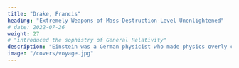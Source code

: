 ```yaml
---
title: "Drake, Francis"
heading: "Extremely Weapons-of-Mass-Destruction-Level Unenlightened"
# date: 2022-07-26
weight: 27
# "introduced the sophistry of General Relativity"
description: "Einstein was a German physicist who made physics overly complicated by using arbitrary tensors"
image: "/covers/voyage.jpg"
---
```

